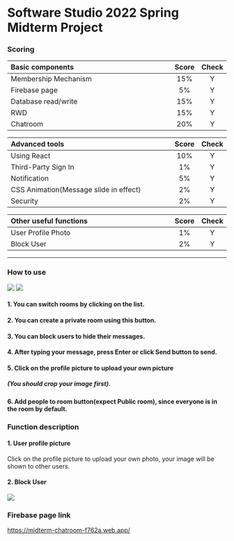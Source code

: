 # Software Studio 2022 Spring Midterm Project

### Scoring

| **Basic components**                             | **Score** | **Check** |
| :----------------------------------------------- | :-------: | :-------: |
| Membership Mechanism                             | 15%       | Y         |
| Firebase page                                    | 5%        | Y         |
| Database read/write                              | 15%       | Y         |
| RWD                                              | 15%       | Y         |
| Chatroom                                         | 20%       | Y         |

| **Advanced tools**                               | **Score** | **Check** |
| :----------------------------------------------- | :-------: | :-------: |
| Using React                                      | 10%       | Y         |
| Third-Party Sign In                              | 1%        | Y         |
| Notification                                     | 5%        | Y         |
| CSS Animation(Message slide in effect)           | 2%        | Y         |
| Security                                         | 2%        | Y         |

| **Other useful functions**                         | **Score** | **Check** |
| :----------------------------------------------- | :-------: | :-------: |
| User Profile Photo                                  | 1%     | Y         |
| Block User                                          | 2%     | Y         |


---

### How to use 
![](https://i.imgur.com/sX762ok.png)
![](https://i.imgur.com/JzzE8o4.png)
#### 1. You can switch rooms by clicking on the list.
#### 2. You can create a private room using this button.
#### 3. You can block users to hide their messages.
#### 4. After typing your message, press Enter or click Send button to send.
#### 5. Click on the profile picture to upload your own picture
##### (You should crop your image first).
#### 6. Add people to room button(expect Public room), since everyone is in the room by default.

### Function description
#### 1. User profile picture
Click on the profile picture to upload your own photo, your image will be shown to other users.
#### 2. Block User
![](https://i.imgur.com/Il4eS6U.png)
### Firebase page link
https://midterm-chatroom-f762a.web.app/


<style>
table th{
    width: 100%;
}
</style>
